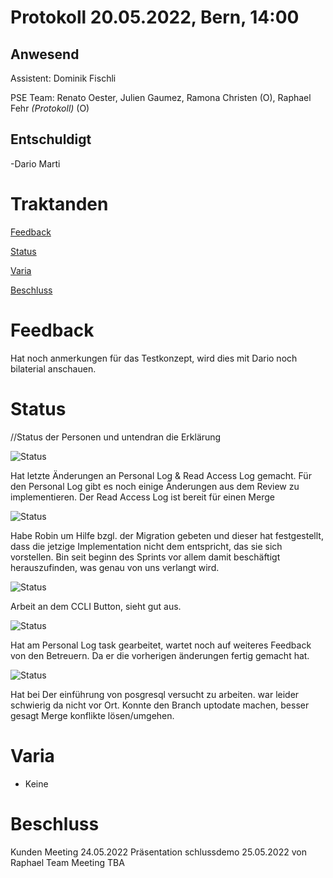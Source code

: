 # Protokoll 20.05.2022, Bern, 14:00 
## Anwesend 
Assistent: Dominik Fischli

PSE Team: Renato Oester, Julien Gaumez, Ramona Christen (O), Raphael Fehr _(Protokoll)_ (O)
## Entschuldigt
-Dario Marti

# Traktanden

[Feedback](#feedback-assistent) 

[Status](#status)

[Varia](#varia)

[Beschluss](#beschluss)

# Feedback

Hat noch anmerkungen für das Testkonzept, wird dies mit Dario noch bilaterial anschauen. 

# Status
//Status der Personen und untendran die Erklärung 

![Status](https://img.shields.io/badge/Ramona_Christen-green-green)

Hat letzte Änderungen an Personal Log & Read Access Log gemacht. Für den Personal Log gibt es noch einige Änderungen aus dem Review zu implementieren. Der Read Access Log ist bereit für einen Merge



![Status](https://img.shields.io/badge/Dario_Marti-orange-orange)

Habe Robin um Hilfe bzgl. der Migration gebeten und dieser hat festgestellt, dass die jetzige Implementation nicht dem entspricht, das sie sich vorstellen. Bin seit beginn des Sprints vor allem damit beschäftigt herauszufinden, was genau von uns verlangt wird.


![Status](https://img.shields.io/badge/Renat_Oester-green-green)

Arbeit an dem CCLI Button, sieht gut aus. 


![Status](https://img.shields.io/badge/Julien_Gaumez-green-green)

Hat am Personal Log task gearbeitet, wartet noch auf weiteres Feedback von den Betreuern. Da er die vorherigen änderungen fertig gemacht hat. 

![Status](https://img.shields.io/badge/Raphael_Fehr-green-green)

Hat bei Der einführung von posgresql versucht zu arbeiten. war leider schwierig da nicht vor Ort. Konnte den Branch uptodate machen, besser gesagt Merge konflikte lösen/umgehen. 




# Varia 
- Keine


# Beschluss 
Kunden Meeting 24.05.2022
Präsentation schlussdemo 25.05.2022 von Raphael 
Team Meeting TBA 


